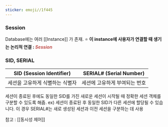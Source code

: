```yaml
---
sticker: emoji//1f445
---
```

### Session
Database에는 여러 [[Instance]] 가 존재.
⭐ **이 instance에 사용자가 연결할 때 생기는 논리적 연결 : *<font color="#c0504d">Session</font>***

### SID, SERIAL # 
| SID (Session Identifier) | SERIAL# (Serial Number) |
| ------------------------ | ----------------------- |
| 세션을 고유하게 식별하는 식별자        | 세션에 고유하게 부여되는 번호        |
세션이 종료된 후에도 동일한 SID를 가진 새로운 세션이 시작될 때 정확한 세션 객체를 구분할 수 있도록 해줌.
ex) 세션이 종료된 후 동일한 SID가 다른 세션에 할당될 수 있습니다. 이 경우 SERIAL#는 새로 생성된 세션과 이전 세션을 구분하는 데 사용

참고 : [[동시성 제어]]
